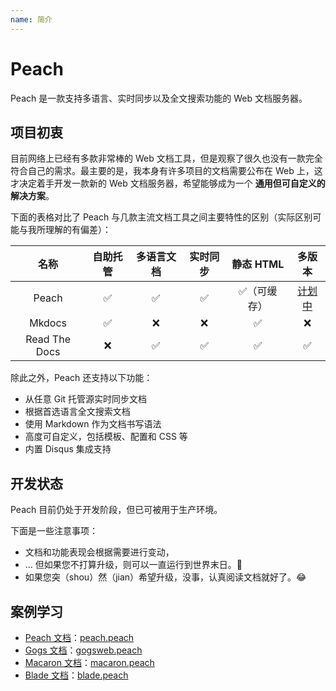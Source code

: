 ```yaml
---
name: 简介
---
```


# Peach 

Peach 是一款支持多语言、实时同步以及全文搜索功能的 Web 文档服务器。

## 项目初衷

目前网络上已经有多款非常棒的 Web 文档工具，但是观察了很久也没有一款完全符合自己的需求。最主要的是，我本身有许多项目的文档需要公布在 Web 上，这才决定着手开发一款新的 Web 文档服务器，希望能够成为一个 **通用但可自定义的解决方案**。

下面的表格对比了 Peach 与几款主流文档工具之间主要特性的区别（实际区别可能与我所理解的有偏差）：

|名称|自助托管|多语言文档|实时同步|静态 HTML|多版本|
|:--:|:---------:|:------------:|:------------:|:---------:|:---------:|
|Peach|✅|✅|✅|✅（可缓存）|[计划中](/docs/intro/roadmap)|
|Mkdocs|✅|❌|❌|✅|❌|
|Read The Docs|❌|✅|✅|✅|✅|

除此之外，Peach 还支持以下功能：

- 从任意 Git 托管源实时同步文档
- 根据首选语言全文搜索文档
- 使用 Markdown 作为文档书写语法
- 高度可自定义，包括模板、配置和 CSS 等
- 内置 Disqus 集成支持

## 开发状态

Peach 目前仍处于开发阶段，但已可被用于生产环境。

下面是一些注意事项：

- 文档和功能表现会根据需要进行变动，
- ... 但如果您不打算升级，则可以一直运行到世界末日。:100:
- 如果您突（shou）然（jian）希望升级，没事，认真阅读文档就好了。:joy:

## 案例学习

- [Peach 文档](http://peachdocs.org/)：[peach.peach](https://github.com/peachdocs/peach.peach)
- [Gogs 文档](http://gogs.io/)：[gogsweb.peach](https://github.com/gogits/gogsweb.peach)
- [Macaron 文档](http://go-macaron.com/)：[macaron.peach](https://github.com/macaron-contrib/macaron.peach)
- [Blade 文档](http://bladejava.com/)：[blade.peach](https://github.com/bladejava/blade.peach)
